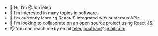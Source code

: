 - 👋 Hi, I’m @JonTelep
- 👀 I’m interested in many topics in software.
- 🌱 I’m currently learning ReactJS integrated with numerous APIs.
- 💞️ I’m looking to collaborate on an open source project using React JS.
- 📫 You can reach me by email telepjonathan@gmail.com. 

<!---
JonTelep/JonTelep is a ✨ special ✨ repository because its `README.md` (this file) appears on your GitHub profile.
You can click the Preview link to take a look at your changes.
--->

